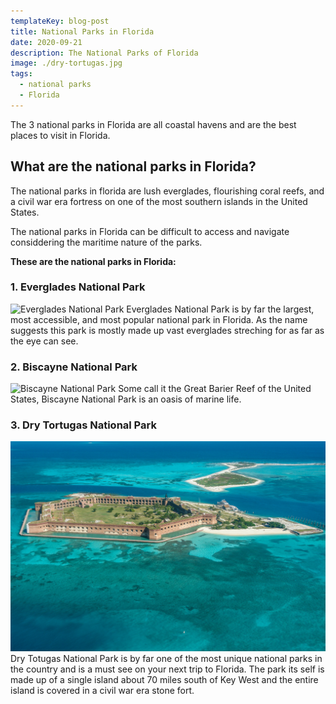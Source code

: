 ```yaml
---
templateKey: blog-post
title: National Parks in Florida
date: 2020-09-21
description: The National Parks of Florida
image: ./dry-tortugas.jpg
tags:
  - national parks
  - Florida
---
```

The 3 national parks in Florida are all coastal havens and are the best places to visit in Florida. 
## What are the national parks in Florida?
The national parks in florida are lush everglades, flourishing coral reefs, and a civil war era fortress on one of the most southern islands in the United States.

The national parks in Florida can be difficult to access and navigate considdering the maritime nature of the parks.

**These are the national parks in Florida:**

### 1. Everglades National Park
![Everglades National Park](./everglades.jpg)
Everglades National Park is by far the largest, most accessible, and most popular national park in Florida. As the name suggests this park is mostly made up vast everglades streching for as far as the eye can see.

### 2. Biscayne National Park
![Biscayne National Park](./biscayne.jpg)
Some call it the Great Barier Reef of the United States, Biscayne National Park is an oasis of marine life.

### 3. Dry Tortugas National Park
![Dry Tortugas National Park](./dry-tortugas.jpg)
Dry Totugas National Park is by far one of the most unique national parks in the country and is a must see on your next trip to Florida. The park its self is made up of a single island about 70 miles south of Key West and the entire island is covered in a civil war era stone fort.